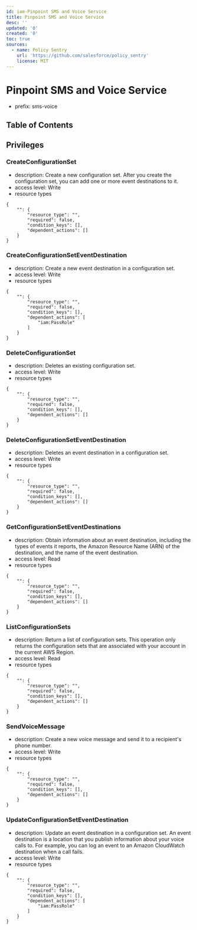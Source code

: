 ```yaml
---
id: iam-Pinpoint SMS and Voice Service
title: Pinpoint SMS and Voice Service
desc: ''
updated: '0'
created: '0'
toc: true
sources:
  - name: Policy Sentry
    url: 'https://github.com/salesforce/policy_sentry'
    license: MIT
---
```

# Pinpoint SMS and Voice Service
- prefix: sms-voice

## Table of Contents

## Privileges
### CreateConfigurationSet
- description: Create a new configuration set. After you create the configuration set, you can add one or more event destinations to it.
- access level: Write
- resource types
```
{
    "": {
        "resource_type": "",
        "required": false,
        "condition_keys": [],
        "dependent_actions": []
    }
}
```
### CreateConfigurationSetEventDestination
- description: Create a new event destination in a configuration set.
- access level: Write
- resource types
```
{
    "": {
        "resource_type": "",
        "required": false,
        "condition_keys": [],
        "dependent_actions": [
            "iam:PassRole"
        ]
    }
}
```
### DeleteConfigurationSet
- description: Deletes an existing configuration set.
- access level: Write
- resource types
```
{
    "": {
        "resource_type": "",
        "required": false,
        "condition_keys": [],
        "dependent_actions": []
    }
}
```
### DeleteConfigurationSetEventDestination
- description: Deletes an event destination in a configuration set.
- access level: Write
- resource types
```
{
    "": {
        "resource_type": "",
        "required": false,
        "condition_keys": [],
        "dependent_actions": []
    }
}
```
### GetConfigurationSetEventDestinations
- description: Obtain information about an event destination, including the types of events it reports, the Amazon Resource Name (ARN) of the destination, and the name of the event destination.
- access level: Read
- resource types
```
{
    "": {
        "resource_type": "",
        "required": false,
        "condition_keys": [],
        "dependent_actions": []
    }
}
```
### ListConfigurationSets
- description: Return a list of configuration sets. This operation only returns the configuration sets that are associated with your account in the current AWS Region.
- access level: Read
- resource types
```
{
    "": {
        "resource_type": "",
        "required": false,
        "condition_keys": [],
        "dependent_actions": []
    }
}
```
### SendVoiceMessage
- description: Create a new voice message and send it to a recipient's phone number.
- access level: Write
- resource types
```
{
    "": {
        "resource_type": "",
        "required": false,
        "condition_keys": [],
        "dependent_actions": []
    }
}
```
### UpdateConfigurationSetEventDestination
- description: Update an event destination in a configuration set. An event destination is a location that you publish information about your voice calls to. For example, you can log an event to an Amazon CloudWatch destination when a call fails.
- access level: Write
- resource types
```
{
    "": {
        "resource_type": "",
        "required": false,
        "condition_keys": [],
        "dependent_actions": [
            "iam:PassRole"
        ]
    }
}
```
